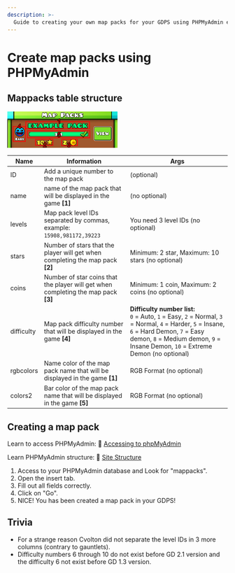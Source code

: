 ```yaml
---
description: >-
  Guide to creating your own map packs for your GDPS using PHPMyAdmin explained in detail
---
```


# Create map packs using PHPMyAdmin

## Mappacks table structure

<img src="../.gitbook/assets/a-mappacks-img0.jpg" width="50%" alt="Map Pack capture in game" />

| Name | Information | Args |
| ---- | ----------- | ---- |
| ID | Add a unique number to the map pack | (optional) |
| name | name of the map pack that will be displayed in the game **[1]** | (no optional) |
| levels | Map pack level IDs separated by commas, example: `15908,981172,39223` | You need 3 level IDs (no optional) |
| stars | Number of stars that the player will get when completing the map pack **[2]** | Minimum: 2 star, Maximum: 10 stars (no optional) |
| coins | Number of star coins that the player will get when completing the map pack **[3]**| Minimum: 1 coin, Maximum: 2 coins (no optional) | 
| difficulty | Map pack difficulty number that will be displayed in the game **[4]** | **Difficulty number list:**<br> `0` = Auto, `1` = Easy, `2` = Normal, `3` = Normal, `4` = Harder, `5` = Insane, `6` = Hard Demon, `7` = Easy demon, `8` = Medium demon, `9` = Insane Demon, `10` = Extreme Demon (no optional) | 
| rgbcolors | Name color of the map pack name that will be displayed in the game **[1]** | RGB Format (no optional) |
| colors2 | Bar color of the map pack name that will be displayed in the game **[5]** | RGB Format (no optional) |




## Creating a map pack

Learn to access PHPMyAdmin: 🔐 [Accessing to phpMyAdmin](phpmyadmin/site-structure.md)

Learn PHPMyAdmin structure: 🔐 [Site Structure](phpmyadmin/site-structure.md)


1. Access to your PHPMyAdmin database and Look for "mappacks".
2. Open the insert tab.
3. Fill out all fields correctly.
4. Click on "Go".
5. NICE! You has been created a map pack in your GDPS!

## Trivia

- For a strange reason Cvolton did not separate the level IDs in 3 more columns (contrary to gauntlets).
- Difficulty numbers 6 through 10 do not exist before GD 2.1 version and the difficulty 6 not exist before GD 1.3 version.
